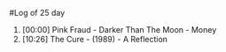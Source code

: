 #Log of 25 day

1. [00:00] Pink Fraud - Darker Than The Moon - Money
1. [10:26] The Cure - (1989) - A Reflection
